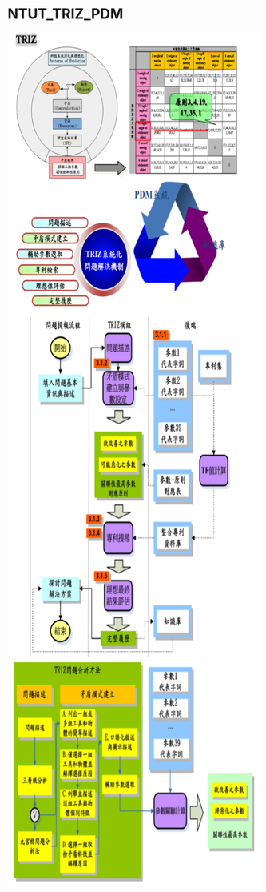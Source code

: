 # NTUT_TRIZ_PDM

<img src="TRIZ01.png" height="550" width="900">
<img src="TRIZ02.png" height="700" width="900">
<img src="TRIZ03.png" height="450" width="900">
